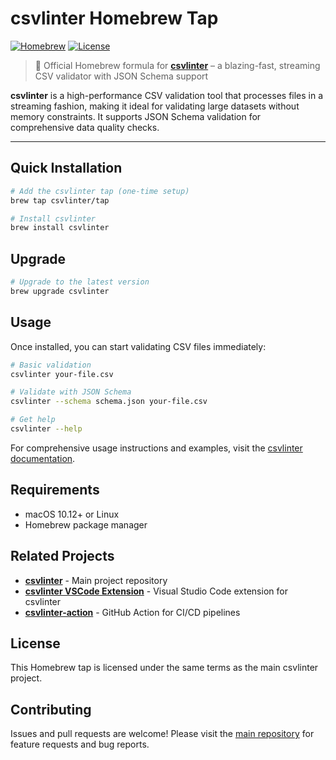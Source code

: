 # csvlinter Homebrew Tap

[![Homebrew](https://img.shields.io/badge/homebrew-csvlinter-blue)](https://github.com/csvlinter/homebrew-tap)
[![License](https://img.shields.io/github/license/csvlinter/homebrew-tap)](LICENSE)

> 🍻 Official Homebrew formula for **[csvlinter](https://github.com/csvlinter/csvlinter)** – a blazing-fast, streaming CSV validator with JSON Schema support

**csvlinter** is a high-performance CSV validation tool that processes files in a streaming fashion, making it ideal for validating large datasets without memory constraints. It supports JSON Schema validation for comprehensive data quality checks.

---

## Quick Installation

```bash
# Add the csvlinter tap (one-time setup)
brew tap csvlinter/tap

# Install csvlinter
brew install csvlinter
```

## Upgrade

```bash
# Upgrade to the latest version
brew upgrade csvlinter
```

## Usage

Once installed, you can start validating CSV files immediately:

```bash
# Basic validation
csvlinter your-file.csv

# Validate with JSON Schema
csvlinter --schema schema.json your-file.csv

# Get help
csvlinter --help
```

For comprehensive usage instructions and examples, visit the [csvlinter documentation](https://github.com/csvlinter/csvlinter).

## Requirements

- macOS 10.12+ or Linux
- Homebrew package manager

## Related Projects

- **[csvlinter](https://github.com/csvlinter/csvlinter)** - Main project repository
- **[csvlinter VSCode Extension](https://github.com/csvlinter/vscode-extension)** - Visual Studio Code extension for csvlinter
- **[csvlinter-action](https://github.com/csvlinter/csvlinter-action)** - GitHub Action for CI/CD pipelines

## License

This Homebrew tap is licensed under the same terms as the main csvlinter project.

## Contributing

Issues and pull requests are welcome! Please visit the [main repository](https://github.com/csvlinter/csvlinter) for feature requests and bug reports.